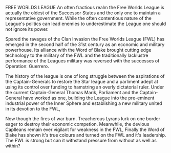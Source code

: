 FREE WORLDS LEAGUE
An often fractious realm the Free Worlds League is actually the oldest of the Successor States and the only one to maintain a representative government. While the often contentious nature of the League's politics can lead enemies to underestimate the League one should not ignore its power.

Spared the ravages of the Clan Invasion the Free Worlds League (FWL) has emerged in the second half of the 31st century as an economic and military powerhouse. Its alliance with the Word of Blake brought cutting edge technology to the military of the FWL and the traditionally lacklustre performance of the Leagues military was reversed with the successes of Operation: Guerrero. 

The history of the league is one of long struggle between the aspirations of the Captain-Generals to restore the Star league and a parliment adept at using its control over funding to hamstring an overly dictatorial ruler. Under the current Captain-General Thomas Marik, Parliament and the Captain-General have worked as one, building the League into the pre-eminent industrial power of the Inner Sphere and establishing a new military united in its devotion to the FWL, 

Now though the fires of war burn. Treacherous Lyrans lurk on one border eager to destroy their economic competion. Meanwhile, the devious Caplleans remain ever vigilant for weakness in the FWL, Finally the Word of Blake has shown it's true colours and turned on the FWL and it's leadership. The FWL is strong but can it withstand pressure from without as well as within?

    
